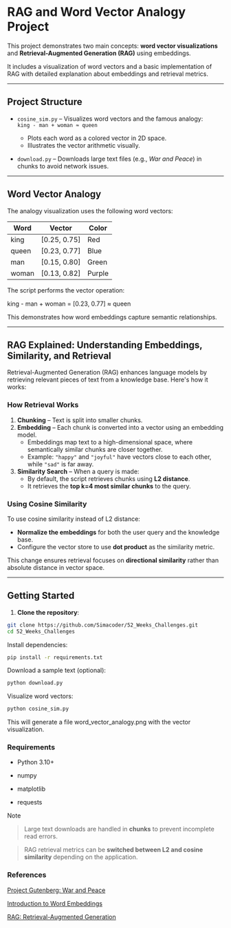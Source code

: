 # RAG and Word Vector Analogy Project

This project demonstrates two main concepts: **word vector visualizations** and **Retrieval-Augmented Generation (RAG)** using embeddings.  

It includes a visualization of word vectors and a basic implementation of RAG with detailed explanation about embeddings and retrieval metrics.

---

## Project Structure

- `cosine_sim.py` – Visualizes word vectors and the famous analogy:  
  `king - man + woman ≈ queen`  
  - Plots each word as a colored vector in 2D space.  
  - Illustrates the vector arithmetic visually.  

- `download.py` – Downloads large text files (e.g., *War and Peace*) in chunks to avoid network issues.  

---

## Word Vector Analogy

The analogy visualization uses the following word vectors:

| Word  | Vector       | Color   |
|-------|-------------|---------|
| king  | [0.25, 0.75] | Red     |
| queen | [0.23, 0.77] | Blue    |
| man   | [0.15, 0.80] | Green   |
| woman | [0.13, 0.82] | Purple  |

The script performs the vector operation:



king - man + woman = [0.23, 0.77] ≈ queen


This demonstrates how word embeddings capture semantic relationships.

---

## RAG Explained: Understanding Embeddings, Similarity, and Retrieval

Retrieval-Augmented Generation (RAG) enhances language models by retrieving relevant pieces of text from a knowledge base. Here's how it works:

### How Retrieval Works

1. **Chunking** – Text is split into smaller chunks.
2. **Embedding** – Each chunk is converted into a vector using an embedding model.  
   - Embeddings map text to a high-dimensional space, where semantically similar chunks are closer together.
   - Example: `"happy"` and `"joyful"` have vectors close to each other, while `"sad"` is far away.
3. **Similarity Search** – When a query is made:
   - By default, the script retrieves chunks using **L2 distance**.
   - It retrieves the **top k=4 most similar chunks** to the query.

### Using Cosine Similarity

To use cosine similarity instead of L2 distance:
- **Normalize the embeddings** for both the user query and the knowledge base.  
- Configure the vector store to use **dot product** as the similarity metric.  

This change ensures retrieval focuses on **directional similarity** rather than absolute distance in vector space.

---

## Getting Started

1. **Clone the repository**:

```bash
git clone https://github.com/Simacoder/52_Weeks_Challenges.git
cd 52_Weeks_Challenges
```

Install dependencies:
```bash
pip install -r requirements.txt
```

Download a sample text (optional):
```bash
python download.py
```

Visualize word vectors:

```bash
python cosine_sim.py
```

This will generate a file word_vector_analogy.png with the vector visualization.

### Requirements

- Python 3.10+

- numpy

- matplotlib

- requests

> [!NOTE]

> Large text downloads are handled in **chunks** to prevent incomplete read errors.

> RAG retrieval metrics can be **switched between L2 and cosine similarity** depending on the application.

### References

[Project Gutenberg: War and Peace](https://www.gutenberg.org/ebooks/2600)

[Introduction to Word Embeddings](https://www.tensorflow.org/text/guide/word_embeddings)

[RAG: Retrieval-Augmented Generation](https://arxiv.org/abs/2005.11401)
